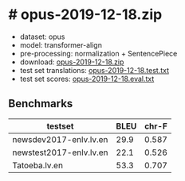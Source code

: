 # # opus-2019-12-18.zip

* dataset: opus
* model: transformer-align
* pre-processing: normalization + SentencePiece
* download: [opus-2019-12-18.zip](https://object.pouta.csc.fi/OPUS-MT-models/lv-en/opus-2019-12-18.zip)
* test set translations: [opus-2019-12-18.test.txt](https://object.pouta.csc.fi/OPUS-MT-models/lv-en/opus-2019-12-18.test.txt)
* test set scores: [opus-2019-12-18.eval.txt](https://object.pouta.csc.fi/OPUS-MT-models/lv-en/opus-2019-12-18.eval.txt)

## Benchmarks

| testset               | BLEU  | chr-F |
|-----------------------|-------|-------|
| newsdev2017-enlv.lv.en 	| 29.9 	| 0.587 |
| newstest2017-enlv.lv.en 	| 22.1 	| 0.526 |
| Tatoeba.lv.en 	| 53.3 	| 0.707 |

